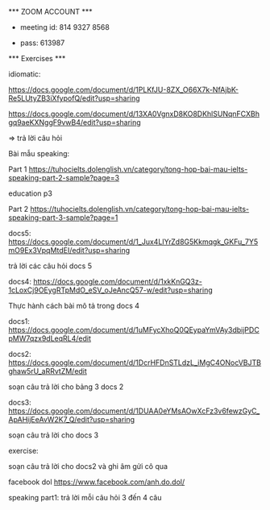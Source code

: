 *** ZOOM ACCOUNT ***

* meeting id: 814 9327 8568

* pass: 613987

*** Exercises ***

idiomatic:

https://docs.google.com/document/d/1PLKfJU-8ZX_O66X7k-NfAjbK-Re5LUtyZB3iXfypofQ/edit?usp=sharing

https://docs.google.com/document/d/13XA0VgnxD8KO8DKhlSUNqnFCXBhgq9aeKXNggF9vwB4/edit?usp=sharing

=> trả lời câu hỏi


Bài mẫu speaking:

Part 1
https://tuhocielts.dolenglish.vn/category/tong-hop-bai-mau-ielts-speaking-part-2-sample?page=3

education p3

Part 2
https://tuhocielts.dolenglish.vn/category/tong-hop-bai-mau-ielts-speaking-part-3-sample?page=1

 
 
docs5: https://docs.google.com/document/d/1_Jux4LIYrZd8G5Kkmqgk_GKFu_7Y5mO9Ex3VpqMtdEI/edit?usp=sharing

trả lời các câu hỏi docs 5

docs4: https://docs.google.com/document/d/1xkKnGQ3z-1cLoxCj9OEygRTpMdO_eSV_oJeAncQ57-w/edit?usp=sharing

Thực hành cách bài mô tả trong docs 4

docs1: 
https://docs.google.com/document/d/1uMFycXhoQ0QEypaYmVAy3dbijPDCpMW7qzx9dLeqRL4/edit

docs2:
https://docs.google.com/document/d/1DcrHFDnSTLdzL_iMgC4ONocVBJTBghaw5rU_aRRvtZM/edit

soạn câu trả lời cho bảng 3 docs 2

docs3: https://docs.google.com/document/d/1DUAA0eYMsAOwXcFz3v6fewzGyC_ApAHijEeAvW2K7_Q/edit?usp=sharing

soạn câu trả lời cho docs 3

exercise:

soạn câu trả lời cho docs2 và ghi âm gửi cô qua
 
facebook dol https://www.facebook.com/anh.do.dol/

speaking part1: trả lời mỗi câu hỏi 3 đến 4 câu
